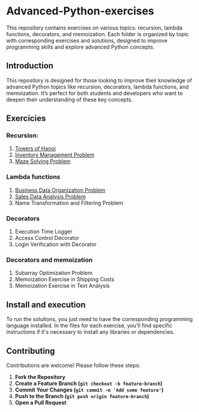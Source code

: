 # Advanced-Python-exercises
This repository contains exercises on various topics: recursion, lambda functions, decorators, and memoization. Each folder is organized by topic with corresponding exercises and solutions, designed to improve programming skills and explore advanced Python concepts.

## Introduction
This repository is designed for those looking to improve their knowledge of advanced Python topics like recursion, decorators, lambda functions, and memoization. It’s perfect for both students and developers who want to deepen their understanding of these key concepts.

## Exercicies
### Recursion:
1. [Towers of Hanoi](Recursion/Towers-of-Hanoi)
2. [Inventory Management Problem](Recursion/Inventory-management)
3. [Maze Solving Problem](Recursion/Maze-resolution)

### Lambda functions
1. [Business Data Organization Problem](Lambda-Functions/Business-data-organization)
2. [Sales Data Analysis Problem](Lambda-Functions/Sales-data-analysis)
3. Name Transformation and Filtering Problem

### Decorators
1. Execution Time Logger
2. Access Control Decorator
3. Login Verification with Decorator

### Decorators and memoization
1. Subarray Optimization Problem
2. Memoization Exercise in Shipping Costs
3. Memoization Exercise in Text Analysis

## Install and execution
To run the solutions, you just need to have the corresponding programming language installed. In the files for each exercise, you'll find specific instructions if it's necessary to install any libraries or dependencies.

## Contributing
Contributions are welcome! Please follow these steps:
1. **Fork the Repository**
2. **Create a Feature Branch (`git checkout -b feature-branch`)**
3. **Commit Your Changes (`git commit -m 'Add some feature'`)**
4. **Push to the Branch (`git push origin feature-branch`)**
5. **Open a Pull Request**
